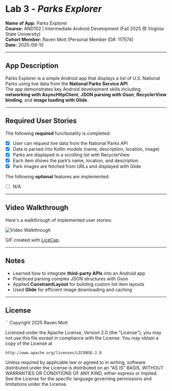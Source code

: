# Lab 3 - *Parks Explorer*

**Name of App:** Parks Explorer  
**Course:** AND102 | Intermediate Android Development (Fall 2025 @ Virginia State University)  
**Cohort Member:** Raven Mott (Personal Member ID#: 117574)  
**Date:** 2025-09-10  

---

## App Description
Parks Explorer is a simple Android app that displays a list of U.S. National Parks using live data from the **National Parks Service API**.  
The app demonstrates key Android development skills including **networking with AsyncHttpClient**, **JSON parsing with Gson**, **RecyclerView binding**, and **image loading with Glide**.  

---

## Required User Stories
The following **required** functionality is completed:

- [x] User can request live data from the National Parks API  
- [x] Data is parsed into Kotlin models (name, description, location, image)  
- [x] Parks are displayed in a scrolling list with RecyclerView  
- [x] Each item shows the park’s name, location, and description  
- [x] Park images are fetched from URLs and displayed with Glide  

The following **optional** features are implemented:

- [ ] N/A  

---


## Video Walkthrough
Here's a walkthrough of implemented user stories:

<img src='2025-09-10 at 1.39.40 - Green Toad.gif
' title='Video Walkthrough' width='' alt='Video Walkthrough' />

GIF created with [LiceCap](http://www.cockos.com/licecap/).

---

## Notes
- Learned how to integrate **third-party APIs** into an Android app  
- Practiced parsing complex JSON structures with Gson  
- Applied **ConstraintLayout** for building custom list item layouts  
- Used **Glide** for efficient image downloading and caching  

---

## License
``
Copyright 2025 Raven Mott

Licensed under the Apache License, Version 2.0 (the "License");
you may not use this file except in compliance with the License.
You may obtain a copy of the License at

    http://www.apache.org/licenses/LICENSE-2.0

Unless required by applicable law or agreed to in writing, software
distributed under the License is distributed on an "AS IS" BASIS,
WITHOUT WARRANTIES OR CONDITIONS OF ANY KIND, either express or implied.
See the License for the specific language governing permissions and
limitations under the License.
```
